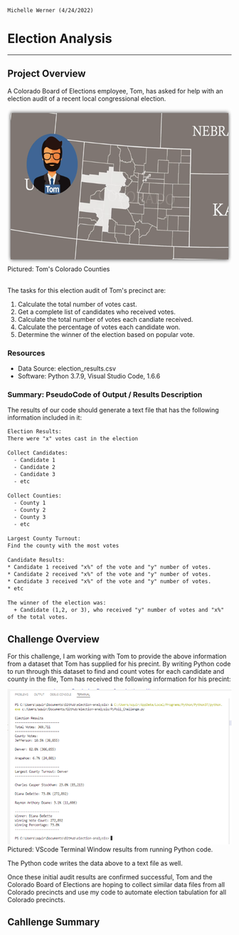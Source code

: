                                                                                            Michelle Werner (4/24/2022)
# Election Analysis
---

## Project Overview

A Colorado Board of Elections employee, Tom, has asked for help with an election audit of a recent local congressional election.

<!--![Tom Colorado](summary_assets/TomColorado.png)-->
<img src="https://github.com/miwermi/election-analysis/blob/main/summary_assets/TomColorado.png" width="600" height="348" alt ="graphic: Tom's Colorado Counties">
Pictured: Tom's Colorado Counties
<br /><br />

The tasks for this election audit of Tom's precinct are:

1. Calculate the total number of votes cast.
2. Get a complete list of candidates who received votes.
3. Calculate the total number of votes each candiate received.
4. Calculate the percentage of votes each candidate won.
5. Determine the winner of the election based on popular vote.

### Resources
* Data Source: election_results.csv
* Software: Python 3.7.9, Visual Studio Code, 1.6.6

### Summary: PseudoCode of Output / Results Description
The results of our code should generate a text file that has the following information included in it:

    Election Results:
    There were "x" votes cast in the election

    Collect Candidates:
      - Candidate 1
      - Candidate 2
      - Candidate 3
      - etc

    Collect Counties:
      - County 1
      - County 2
      - County 3
      - etc

    Largest County Turnout:
    Find the county with the most votes

    Candidate Results:
    * Candidate 1 received "x%" of the vote and "y" number of votes.
    * Candidate 2 received "x%" of the vote and "y" number of votes.
    * Candidate 3 received "x%" of the vote and "y" number of votes.
    * etc

    The winner of the election was:
      + Candidate (1,2, or 3), who received "y" number of votes and "x%" of the total votes.

## Challenge Overview
For this challenge, I am working with Tom to provide the above information from a dataset that Tom has supplied for his precint. By writing Python code to run through this dataset to find and count votes for each candidate and county in the file, Tom has received the following information for his precint:

![VSterminal Output](summary_assets/VSterminal.png)
Pictured: VScode Terminal Window results from running Python code.

The Python code writes the data above to a text file as well.

Once these initial audit results are confirmed successful, Tom and the Colorado Board of Elections are hoping to collect similar data files from all Colorado precincts and use my code to automate election tabulation for all Colorado precincts.  


## Cahllenge Summary
